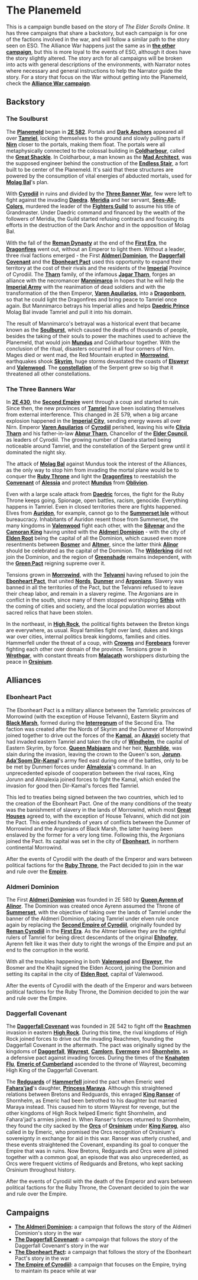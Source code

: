 <!-- @PageTitle: The Planemeld | Campaigns -->

# The Planemeld
This is a campaign bundle based on the story of _The Elder Scrolls Online_. It has three campaigns that share a backstory, but each campaign is for one of the factions involved in the war, and will follow a similar path to the story seen on ESO. The Alliance War happens just the same as in **[the other campaign](/adventures/alliance_war)**, but this is more loyal to the events of ESO, although it does have the story slightly altered. The story arch for all campaigns will be broken into acts with general descriptions of the environments, with Narrator notes where necessary and general instructions to help the Narrator guide the story. For a story that focus on the War without getting into the Planemeld, check the **[Alliance War campaign](/adventures/alliance_war)**.

## Backstory
### The Soulburst
The **[Planemeld](https://en.uesp.net/wiki/Lore:Planemeld)** began in **[2E 582](https://en.uesp.net/wiki/Lore:Second_Era)**. Portals and **[Dark Anchors](https://en.uesp.net/wiki/Lore:Dark_Anchor)** appeared all over **[Tamriel](https://en.uesp.net/wiki/Lore:Tamriel)**, locking themselves to the ground and slowly pulling parts if **[Nirn](https://en.uesp.net/wiki/Lore:Nirn)** closer to the portals, making them float. The portals were all metaphysically connected to the colossal building in **[Coldharbour](https://en.uesp.net/wiki/Lore:Coldharbour)**, called the **[Great Shackle](https://en.uesp.net/wiki/Lore:Great_Shackle)**. In Coldharbour, a man known as the **[Mad Architect](https://en.uesp.net/wiki/Lore:Mad_Architect)**, was the supposed engineer behind the construction of the **[Endless Stair](https://en.uesp.net/wiki/Lore:Endless_Stair)**, a fort built to be center of the Planemeld. It's said that these structures are powered by the consumption of vital energies of abducted mortals, used for **[Molag Bal](https://en.uesp.net/wiki/Lore:Moag_Bal)**'s plan.

With **[Cyrodiil](https://en.uesp.net/wiki/Lore:Cyrodiil)** in ruins and divided by the **[Three Banner War](https://en.uesp.net/wiki/Lore:Alliance_War)**, few were left to fight against the invading **[Daedra](https://en.uesp.net/wiki/Lore:Daedra)**. **[Meridia](https://en.uesp.net/wiki/Lore:Meridia)** and her servant, **[Sees-All-Colors](https://en.uesp.net/wiki/Lore:Sees-All-Colors)**, murdered the leader of the **[Fighters Guild](https://en.uesp.net/wiki/Lore:Fighters_Guild)** to assume his title of Grandmaster. Under Daedric command and financed by the wealth of the followers of Meridia, the Guild started refusing contracts and focusing its efforts in the destruction of the Dark Anchor and in the opposition of Molag Bal.

With the fall of the **[Reman Dynasty](https://en.uesp.net/wiki/Lore:Reman_Empire)** at the end of the **[First Era](https://en.uesp.net/wiki/Lore:First_Era)**, the **[Dragonfires](https://en.uesp.net/wiki/Lore:Dragonfires)** went out, without an Emperor to light them. Without a leader, three rival factions emerged - the First **[Aldmeri Dominion](https://en.uesp.net/wiki/Lore:Aldmeri_Dominion)**, the **[Daggerfall Covenant](https://en.uesp.net/wiki/Lore:Daggerfall_Covenant)** and the **[Ebonheart Pact](https://en.uesp.net/wiki/Lore:Ebonheart_Pact)** used this opportunity to expand their territory at the cost of their rivals and the residents of the **[Imperial](https://en.uesp.net/wiki/Lore:Empire)** Province of Cyrodiil. The **[Tharn](https://en.uesp.net/wiki/Lore:Tharn)** family, of the infamous **[Jagar Tharn](https://en.uesp.net/wiki/Lore:Jagar_Tharn)**, forges an alliance with the necromancer **[Mannimarco](https://en.uesp.net/wiki/Lore:Mannimarco)** in hopes that he will help the **[Imperial Army](https://en.uesp.net/wiki/Lore:Imperial_Legion)** with the reanimation of dead soldiers and with the transformation of the then Emperor, **[Varen Aquilarios](https://en.uesp.net/wiki/Lore:Varen_Aquilarios)**, into a **[Dragonborn](https://en.uesp.net/wiki/Lore:Dragonborn)**, so that he could light the Dragonfires and bring peace to Tamriel once again. But Mannimarco betrays his Imperial allies and helps **[Daedric Prince](https://en.uesp.net/wiki/Lore:Daedric_Princes)** Molag Bal invade Tamriel and pull it into his domain.

The result of Mannimarco's betrayal was a historical event that became known as the **[Soulburst](https://en.uesp.net/wiki/Lore:Soulburst)**, which caused the deaths of thousands of people, besides the taking of their souls to power the machines used to achieve the Planemeld, that would join **[Mundus](https://en.uesp.net/wiki/Lore:Mundus)** and Coldharbour together. With the conclusion of the ritual, disasters occurred in all four corners of Nirn. Mages died or went mad, the Red Mountain erupted in **[Morrowind](https://en.uesp.net/wiki/Lore:Morrowind)**, earthquakes shook **[Skyrim](https://en.uesp.net/wiki/Lore:Skyrim)**, huge storms devastated the coasts of **[Elsweyr](https://en.uesp.net/wiki/Lore:Elsweyr)** and **[Valenwood](https://en.uesp.net/wiki/Lore:Valenwood)**. The **[constellation](https://en.uesp.net/wiki/Lore:Astronomy)** of the Serpent grew so big that it threatened all other constellations.

### The Three Banners War
In **[2E 430](https://en.uesp.net/wiki/Lore:Second_Era)**, the **[Second Empire](https://en.uesp.net/wiki/Lore:Second_Empire)** went through a coup and started to ruin. Since then, the new provinces of **[Tamriel](https://en.uesp.net/wiki/Lore:Tamriel)** have been isolating themselves from external interference. This changed in 2E 579, when a big arcane explosion happened in the **[Imperial City](https://en.uesp.net/wiki/Lore:Imperial_City)**, sending energy waves all over Nirn. Emperor **[Varen Aquilarios](https://en.uesp.net/wiki/Lore:Varen_Aquilarios)** of **[Cyrodiil](https://en.uesp.net/wiki/Lore:Cyrodiil)** perished, leaving his wife **[Clivia Tharn](https://en.uesp.net/wiki/Lore:Clivia_Tharn)** and his father-in-law **[Abnur Tharn](https://en.uesp.net/wiki/Lore:Abnur_Tharn)**, Chancellor of the **[Elder Council](https://en.uesp.net/wiki/Lore:Elder_Council)**, as leaders of Cyrodiil. The growing number of Daedra started being noticeable around Tamriel, and the constellation of the Serpent grew until it dominated the night sky.

The attack of **[Molag Bal](https://en.uesp.net/wiki/Lore:Molag_Bal)** against Mundus took the interest of the Alliances, as the only way to stop him from invading the mortal plane would be to conquer the **[Ruby Throne](https://en.uesp.net/wiki/Lore:Ruby_Throne)** and light the **[Dragonfires](https://en.uesp.net/wiki/Lore:Dragonfires)** to reestablish the **[Convenant](https://en.uesp.net/wiki/Lore:Trials_of_St._Alessia)** of **[Alessia](https://en.uesp.net/wiki/Lore:Alessia)** and protect **[Mundus](https://en.uesp.net/wiki/Lore:Mundus)** from **[Oblivion](https://en.uesp.net/wiki/Lore:Oblivion)**.

Even with a large scale attack from **[Daedric](https://en.uesp.net/wiki/Lore:Daedra)** forces, the fight for the Ruby Throne keeps going. Spionage, open battles, racism, genocide. Everything happens in Tamriel. Even in closed territories there are fights happened. Elves from **[Auridon](https://en.uesp.net/wiki/Lore:Auridon)**, for example, cannot go to the **[Summerset Isle](https://en.uesp.net/wiki/Lore:Summerset_Isle)** without bureaucracy. Inhabitants of Auridon resent those from Summerset, the many kingdoms in **[Valenwood](https://en.uesp.net/wiki/Lore:Valenwood)** fight each other, with the **[Silvenar](https://en.uesp.net/wiki/Lore:The_Silvenar)** and the **[Camoran King](https://en.uesp.net/wiki/Lore:Aeradan_Camoran)** having united with the **[Aldmeri Dominion](https://en.uesp.net/wiki/Lore:First_Aldmeri_Dominion)** - with the city of **[Elden Root](https://en.uesp.net/wiki/Lore:Elden_Root)** being the capital of all the Dominion, which caused even more resentments between **[Bosmer](https://en.uesp.net/wiki/Lore:Bosmer)** and **[Altmer](https://en.uesp.net/wiki/Lore:Altmer)**, since the latter think **[Alinor](https://en.uesp.net/wiki/Lore:Alinor)** should be celebrated as the capital of the Dominion. The **[Wilderking](https://en.uesp.net/wiki/Lore:Wilderking)** did not join the Dominion, and the region of **[Greenshade](https://en.uesp.net/wiki/Lore:Greenshade)** remains independent, with the **[Green Pact](https://en.uesp.net/wiki/Lore:Green_Pact)** reigning supreme over it.

Tensions grown in **[Morrowind](https://en.uesp.net/wiki/Lore:Morrowind)**, with the **[Telvanni](https://en.uesp.net/wiki/Lore:Telvanni)** having refused to join the **[Ebonheart Pact](https://en.uesp.net/wiki/Lore:Ebonheart_Pact)**, that united **[Nords](https://en.uesp.net/wiki/Lore:Nord)**, **[Dunmer](https://en.uesp.net/wiki/Lore:Dunmer)** and **[Argonians](https://en.uesp.net/wiki/Lore:Argonian)**. Slavery was banned in all the territories of the Pact, but the Telvanni refused to leave their cheap labor, and remain in a slavery regime. The Argonians are in conflict in the south, since many of them stopped worshipping **[Sithis](https://en.uesp.net/wiki/Lore:Sithis)** with the coming of cities and society, and the local population worries about sacred relics that have been stolen.

In the northeast, in **[High Rock](https://en.uesp.net/wiki/Lore:High_Rock)**, the political fights between the Breton kings are everywhere, as usual. Royal families fight over land, dukes and kings war over cities, internal politics break kingdoms, families and cities. Hammerfell under the threat of a coup, with **[Crowns](https://en.uesp.net/wiki/Lore:Crowns)** and **[Forebears](https://en.uesp.net/wiki/Lore:Forebears)** forever fighting each other over domain of the province. Tensions grow in **[Wrothgar](https://en.uesp.net/wiki/Lore:Wrothgar)**, with constant threats from **[Malacath](https://en.uesp.net/wiki/Lore:Malacath)** worshippers disturbing the peace in **[Orsinium](https://en.uesp.net/wiki/Lore:Orsinium)**.

## Alliances
### Ebonheart Pact
The Ebonheart Pact is a military alliance between the Tamrielic provinces of Morrowind (with the exception of House Telvanni), Eastern Skyrim and **[Black Marsh](https://en.uesp.net/wiki/Lore:Black_Marsh)**, formed during the **[Interregnum](https://en.uesp.net/wiki/Lore:Interregnum)** of the Second Era. The faction was created after the Nords of Skyrim and the Dunmer of Morrowind joined together to drive out the forces of the **[Kamal](https://en.uesp.net/wiki/Lore:Kamal_(race))**, an **[Akaviri](https://en.uesp.net/wiki/Lore:Akavir)** society that had invaded eastern Tamriel and taken the city of **[Windhelm](https://en.uesp.net/wiki/Lore:Windhelm)**, the capital of Eastern Skyrim, by force. **[Queen Mabjaarn](https://en.uesp.net/wiki/Lore:Mabjaarn_Flame-Hair)** and her heir, **[Nurnhilde](https://en.uesp.net/wiki/Lore:Nurnhilde)**, was slain during the invasion, leaving the crown to the Queen's son, **[Jorunn](https://en.uesp.net/wiki/Lore:Jorunn)**. **[Ada'Soom Dir-Kamal](https://en.uesp.net/wiki/Lore:Ada'Soom_Dir-Kamal)**'s army fled east during one of the battles, only to be be met by Dunmeri forces under **[Almalexia](https://en.uesp.net/wiki/Lore:Almalexia)**'s command. In an unprecedented episode of cooperation between the rival races, King Jorunn and Almalexia joined forces to fight the Kamal, which ended the invasion for good then Dir-Kamal's forces fled Tamriel.

This led to treaties being signed between the two countries, which led to the creation of the Ebonheart Pact. One of the many conditions of the treaty was the banishment of slavery in the lands of Morrowind, which most **[Great Houses](https://en.uesp.net/wiki/Lore:Great_Houses)** agreed to, with the exception of House Telvanni, which did not join the Pact. This ended hundreds of years of conflicts between the Dunmer of Morrowind and the Argonians of Black Marsh, the latter having been enslaved by the former for a very long time. Following this, the Argonians joined the Pact. Its capital was set in the city of **[Ebonheart](https://en.uesp.net/wiki/Lore:Ebonhear)**, in northern continental Morrowind.

After the events of Cyrodiil with the death of the Emperor and wars between political factions for the **[Ruby Throne](https://en.uesp.net/wiki/Lore:Ruby_Throne)**, the Pact decided to join in the war and rule over the **[Empire](https://en.uesp.net/wiki/Lore:Empire)**.

### Aldmeri Dominion
The First **[Aldmeri Dominion](https://en.uesp.net/wiki/Lore:Aldmeri_Dominion)** was founded in 2E 580 by **[Queen Ayrenn of Alinor](https://en.uesp.net/wiki/Lore:Ayrenn)**. The Dominion was created once Ayrenn assumed the Throne of **[Summerset](https://en.uesp.net/wiki/Lore:Summerset_Isles)**, with the objective of taking over the lands of Tamriel under the banner of the Aldmeri Dominion, placing Tamriel under elven rule once again by replacing the **[Second Empire of Cyrodiil](https://en.uesp.net/wiki/Lore:Second_Empire)**, originally founded by **[Reman Cyrodiil](https://en.uesp.net/wiki/Lore:Reman_Cyrodiil)** in the **[First Era](https://en.uesp.net/wiki/Lore:First_Era)**. As the Altmer believe they are the rightful rulers of Tamriel for being direct descendants of the original **[Ehlnofey](https://en.uesp.net/wiki/Lore:Ehlnofey)**, Ayrenn felt like it was their duty to right the wrongs of the Empire and put an end to the corruption in the world.

With all the troubles happening in both **[Valenwood](https://en.uesp.net/wiki/Lore:Valenwood)** and **[Elsweyr](https://en.uesp.net/wiki/Lore:Elsweyr)**, the Bosmer and the Khajiit signed the Elden Accord, joining the Dominion and setting its capital in the city of **[Elden Root](https://en.uesp.net/wiki/Lore:Elden_Root)**, capital of Valenwood.

After the events of Cyrodiil with the death of the Emperor and wars between political factions for the Ruby Throne, the Dominion decided to join the war and rule over the Empire.

### Daggerfall Covenant
The **[Daggerfall Covenant](https://en.uesp.net/wiki/Lore:Daggerfall_Covenant)** was founded in 2E 542 to fight off the **[Reachmen](https://en.uesp.net/wiki/Lore:Reachmen)** invasion in eastern **[High Rock](https://en.uesp.net/wiki/Lore:High_Rock)**. During this time, the rival kingdoms of High Rock joined forces to drive out the invading Reachmen, founding the Daggerfall Covenant in the aftermath. The pact was originally signed by the kingdoms of **[Daggerfall](https://en.uesp.net/wiki/Lore:Daggerfall)**, **[Wayrest](https://en.uesp.net/wiki/Lore:Wayrest)**, **[Camlorn](https://en.uesp.net/wiki/Lore:Camlorn)**, **[Evermore](https://en.uesp.net/wiki/Lore:Evermore)** and **[Shornhelm](https://en.uesp.net/wiki/Lore:Shornhelm)**, as a defensive pact against invading forces. During the times of the **[Knahaten Flu](https://en.uesp.net/wiki/Lore:Knahaten_Flu)**, **[Emeric of Cumberland](https://en.uesp.net/wiki/Lore:Emeric)** ascended to the throne of Wayrest, becoming High King of the Daggerfall Covenant.

The **[Redguards](https://en.uesp.net/wiki/Lore:Redguard)** of **[Hammerfell](https://en.uesp.net/wiki/Lore:Hammerfell)** joined the pact when Emeric wed **[Fahara'jad](https://en.uesp.net/wiki/Lore:Fahara'jad)**'s daughter, **[Princess Maraya](https://en.uesp.net/wiki/Lore:Maraya)**. Although this straightened relations between Bretons and Redguards, this enraged **[King Ranser](https://en.uesp.net/wiki/Lore:Ranser)** of Shornhelm, as Emeric had been betrothed to his daughter but married Maraya instead. This caused him to storm Wayrest for revenge, but the other kingdoms of High Rock helped Emeric fight Shornhelm, and Fahara'jad's armies joined in. When Ranser's forces returned to Shornhelm, they found the city sacked by the **[Orcs](https://en.uesp.net/wiki/Lore:Orc)** of **[Orsinium](https://en.uesp.net/wiki/Lore:Orsinium)** under **[King Kurog](https://en.uesp.net/wiki/Lore:Kurog)**, also called in by Emeric, who promised the Orcs recognition of Orsinium's sovereignty in exchange for aid in this war. Ranser was utterly crushed, and these events straightened the Covenant, expanding its goal to conquer the Empire that was in ruins. Now Bretons, Redguards and Orcs were all joined together with a common goal, an episode that was also unprecedented, as Orcs were frequent victims of Redguards and Bretons, who kept sacking Orsinium throughout history.

After the events of Cyrodiil with the death of the Emperor and wars between political factions for the Ruby Throne, the Covenant decided to join the war and rule over the Empire.

## Campaigns
- **[The Aldmeri Dominion](/adventures/planemeld/aldmeri_dominion):** a campaign that follows the story of the Aldmeri Dominion's story in the war
- **[The Daggerfall Covenant](/adventures/planemeld/daggerfall_covenant):** a campaign that follows the story of the Daggerfall Covenant's story in the war
- **[The Ebonheart Pact](/adventures/planemeld/ebonheart_pact):** a campaign that follows the story of the Ebonheart Pact's story in the war
- **[The Empire of Cyrodiil](/adventures/planemeld/empire):** a campaign that focuses on the Empire, trying to maintain its peace while at war